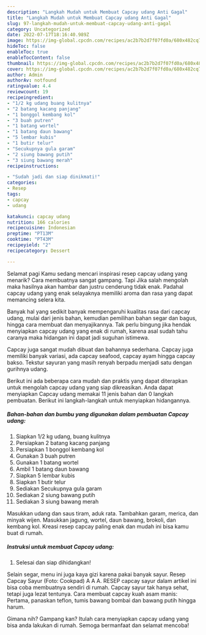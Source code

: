 ```yaml
---
description: "Langkah Mudah untuk Membuat Capcay udang Anti Gagal"
title: "Langkah Mudah untuk Membuat Capcay udang Anti Gagal"
slug: 97-langkah-mudah-untuk-membuat-capcay-udang-anti-gagal
category: Uncategorized
date: 2022-07-17T18:16:40.989Z
image: https://img-global.cpcdn.com/recipes/ac2b7b2d7f07fd0a/680x482cq70/capcay-udang-foto-resep-utama.jpg
hideToc: false
enableToc: true
enableTocContent: false
thumbnail: https://img-global.cpcdn.com/recipes/ac2b7b2d7f07fd0a/680x482cq70/capcay-udang-foto-resep-utama.jpg
cover: https://img-global.cpcdn.com/recipes/ac2b7b2d7f07fd0a/680x482cq70/capcay-udang-foto-resep-utama.jpg
author: Admin
authorAv: notfound
ratingvalue: 4.4
reviewcount: 19
recipeingredient:
- "1/2 kg udang buang kulitnya"
- "2 batang kacang panjang"
- "1 bonggol kembang kol"
- "3 buah putren"
- "1 batang wortel"
- "1 batang daun bawang"
- "5 lembar kubis"
- "1 butir telur"
- "Secukupnya gula garam"
- "2 siung bawang putih"
- "3 siung bawang merah"
recipeinstructions:

- "Sudah jadi dan siap dinikmati!"
categories:
- Resep
tags:
- capcay
- udang

katakunci: capcay udang 
nutrition: 166 calories
recipecuisine: Indonesian
preptime: "PT13M"
cooktime: "PT43M"
recipeyield: "2"
recipecategory: Dessert

---
```



Selamat pagi Kamu sedang mencari inspirasi resep capcay udang yang menarik? Cara membuatnya sangat gampang. Tapi Jika salah mengolah maka hasilnya akan hambar dan justru cenderung tidak enak. Padahal capcay udang yang enak selayaknya memiliki aroma dan rasa yang dapat memancing selera kita.


Banyak hal yang sedikit banyak mempengaruhi kualitas rasa dari capcay udang, mulai dari jenis bahan, kemudian pemilihan bahan segar dan bagus, hingga cara membuat dan menyajikannya. Tak perlu bingung jika hendak menyiapkan capcay udang yang enak di rumah, karena asal sudah tahu caranya maka hidangan ini dapat jadi suguhan istimewa.

Capcay juga sangat mudah dibuat dan bahannya sederhana. Capcay juga memiliki banyak variasi, ada capcay seafood, capcay ayam hingga capcay bakso. Tekstur sayuran yang masih renyah berpadu menjadi satu dengan gurihnya udang.


Berikut ini ada beberapa cara mudah dan praktis yang dapat diterapkan untuk mengolah capcay udang yang siap dikreasikan. Anda dapat menyiapkan Capcay udang memakai 11 jenis bahan dan 0 langkah pembuatan. Berikut ini langkah-langkah untuk menyiapkan hidangannya.

<!--inarticleads1-->

##### Bahan-bahan dan bumbu yang digunakan dalam pembuatan Capcay udang:

1. Siapkan 1/2 kg udang, buang kulitnya
1. Persiapkan 2 batang kacang panjang
1. Persiapkan 1 bonggol kembang kol
1. Gunakan 3 buah putren
1. Gunakan 1 batang wortel
1. Ambil 1 batang daun bawang
1. Siapkan 5 lembar kubis
1. Siapkan 1 butir telur
1. Sediakan Secukupnya gula garam
1. Sediakan 2 siung bawang putih
1. Sediakan 3 siung bawang merah


Masukkan udang dan saus tiram, aduk rata. Tambahkan garam, merica, dan minyak wijen. Masukkan jagung, wortel, daun bawang, brokoli, dan kembang kol. Kreasi resep capcay paling enak dan mudah ini bisa kamu buat di rumah. 

<!--inarticleads2-->

##### Instruksi untuk membuat Capcay udang:


1. Selesai dan siap dihidangkan!

Selain segar, menu ini juga kaya gizi karena pakai banyak sayur. Resep Capcay Sayur (Foto: Cookpad) A A A. RESEP capcay sayur dalam artikel ini bisa coba membuatnya sendiri di rumah. Capcay sayur tak hanya sehat, tetapi juga lezat tentunya. Cara membuat capcay kuah asam manis: Pertama, panaskan teflon, tumis bawang bombai dan bawang putih hingga harum. 

Gimana nih? Gampang kan? Itulah cara menyiapkan capcay udang yang bisa anda lakukan di rumah. Semoga bermanfaat dan selamat mencoba!
